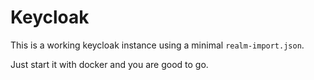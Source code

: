 # Keycloak

This is a working keycloak instance using a minimal `realm-import.json`.

Just start it with docker and you are good to go.